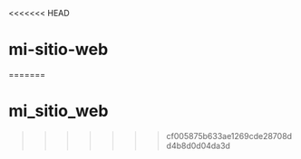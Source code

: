 <<<<<<< HEAD
# mi-sitio-web
=======
# mi_sitio_web
>>>>>>> cf005875b633ae1269cde28708dd4b8d0d04da3d
